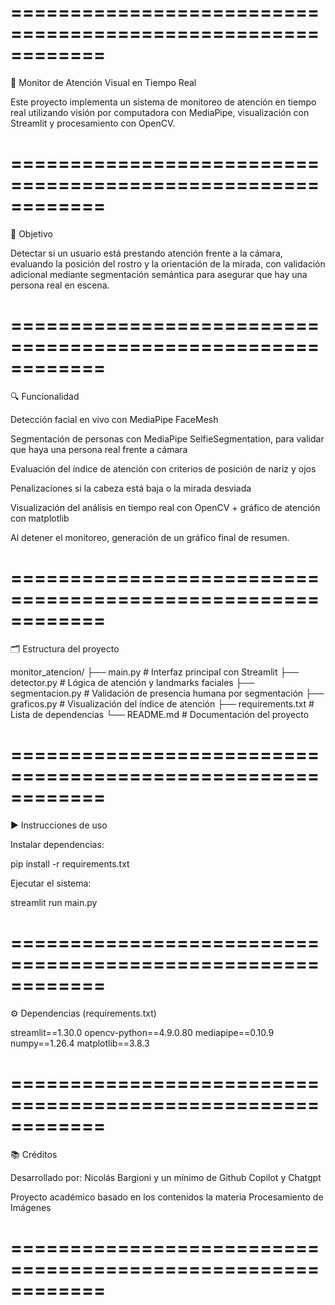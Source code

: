 ============================================================
============================================================

🧠 Monitor de Atención Visual en Tiempo Real

Este proyecto implementa un sistema de monitoreo de atención en tiempo real utilizando visión por computadora con MediaPipe, visualización con Streamlit y procesamiento con OpenCV.

============================================================
============================================================

🎯 Objetivo

Detectar si un usuario está prestando atención frente a la cámara, evaluando la posición del rostro y la orientación de la mirada, con validación adicional mediante segmentación semántica para asegurar que hay una persona real en escena.

============================================================
============================================================

🔍 Funcionalidad

Detección facial en vivo con MediaPipe FaceMesh

Segmentación de personas con MediaPipe SelfieSegmentation, para validar que haya una persona real frente a cámara

Evaluación del índice de atención con criterios de posición de nariz y ojos

Penalizaciones si la cabeza está baja o la mirada desviada

Visualización del análisis en tiempo real con OpenCV + gráfico de atención con matplotlib

Al detener el monitoreo, generación de un gráfico final de resumen.

============================================================
============================================================

🗂️ Estructura del proyecto

monitor_atencion/
├── main.py                 # Interfaz principal con Streamlit
├── detector.py             # Lógica de atención y landmarks faciales
├── segmentacion.py         # Validación de presencia humana por segmentación
├── graficos.py             # Visualización del índice de atención
├── requirements.txt        # Lista de dependencias
└── README.md               # Documentación del proyecto

============================================================
============================================================

▶️ Instrucciones de uso

Instalar dependencias:

pip install -r requirements.txt

Ejecutar el sistema:

streamlit run main.py

============================================================
============================================================

⚙️ Dependencias (requirements.txt)

streamlit==1.30.0
opencv-python==4.9.0.80
mediapipe==0.10.9
numpy==1.26.4
matplotlib==3.8.3

============================================================
============================================================

📚 Créditos

Desarrollado por: Nicolás Bargioni y un mínimo de Github Copilot y Chatgpt

Proyecto académico basado en los contenidos la materia Procesamiento de Imágenes

============================================================
============================================================